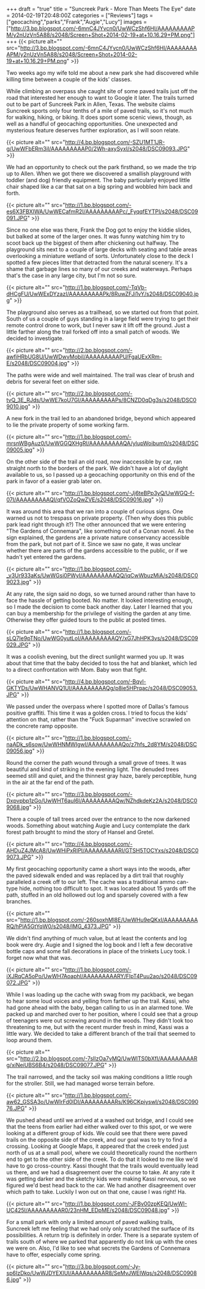 +++
draft = "true"
title = "Suncreek Park - More Than Meets The Eye"
date = 2014-02-19T20:48:00Z
categories = ["Reviews"]
tags = ["geocaching","parks","Frank","Augie","Lucy"]
images = ["http://3.bp.blogspot.com/-6mnC4JYvcn0/UwWCzShf6HI/AAAAAAAAAPM/y2nUzVn5A88/s2048/Screen+Shot+2014-02-19+at+10.16.29+PM.png"]
+++
{{< picture alt="" src="http://3.bp.blogspot.com/-6mnC4JYvcn0/UwWCzShf6HI/AAAAAAAAAPM/y2nUzVn5A88/s2048/Screen+Shot+2014-02-19+at+10.16.29+PM.png" >}}

Two weeks ago my wife told me about a new park she had discovered while killing time between a couple of the kids' classes.   

While climbing an overpass she caught site of some paved trails just off the road that interested her enough to want to Google it later. The trails turned out to be part of Suncreek Park in Allen, Texas. The website claims Suncreek sports only four tenths of a mile of paved trails, so it's not much for walking, hiking, or biking. It does sport some scenic views, though, as well as a handful of geocaching opportunities. One unexpected and mysterious feature deserves further exploration, as I will soon relate.  

<!--more-->

{{< picture alt="" src="http://4.bp.blogspot.com/-SZU1MT1JR-g/UwWFbERm3iI/AAAAAAAAAP0/2Wh-axySyxI/s2048/DSC09093.JPG" >}}

We had an opportunity to check out the park firsthand, so we made the trip up to Allen. When we got there we discovered a smallish playground with toddler (and dog) friendly equipment. The baby particularly enjoyed little chair shaped like a car that sat on a big spring and wobbled him back and forth.   

{{< picture alt="" src="http://1.bp.blogspot.com/-es6X3FBXIWA/UwWECafmR2I/AAAAAAAAAPc/_FyqqfEYTPI/s2048/DSC09091.JPG" >}}

Since no one else was there, Frank the Dog got to enjoy the kiddie slides, but balked at some of the larger ones. It was funny watching him try to scoot back up the biggest of them after chickening out halfway. The playground sits next to a couple of large decks with seating and table areas overlooking a miniature wetland of sorts. Unfortunately close to the deck I spotted a few pieces litter that detracted from the natural scenery. It's a shame that garbage lines so many of our creeks and waterways. Perhaps that's the case in any large city, but I'm not so sure.  

{{< picture alt="" src="http://1.bp.blogspot.com/-TqVb-dHCgFU/UwWExDYzazI/AAAAAAAAAPk/8RuwZFJi1vY/s2048/DSC09040.jpg" >}}

The playground also serves as a trailhead, so we started out from that point. South of us a couple of guys standing in a large field were trying to get their remote control drone to work, but I never saw it lift off the ground. Just a little farther along the trail forked off into a small patch of woods. We decided to investigate.

{{< picture alt="" src="http://2.bp.blogspot.com/-awfiHRbUG8U/UwWDwvMobiI/AAAAAAAAAPU/FgaUExXRm-E/s2048/DSC09004.jpg" >}}

The paths were wide and well maintained. The trail was clear of brush and debris for several feet on either side.   

{{< picture alt="" src="http://2.bp.blogspot.com/-tvQ_3E_RJds/UwWE7koU7GI/AAAAAAAAAPs/8CNZD0qDg3s/s2048/DSC09010.jpg" >}}

A new fork in the trail led to an abandoned bridge, beyond which appeared to lie the private property of some working farm.   

{{< picture alt="" src="http://1.bp.blogspot.com/-mrsnWBgAuz0/UwWGGQXHgRI/AAAAAAAAAQA/yIupWoibum0/s2048/DSC09005.jpg" >}}

On the other side of the trail an old road, now inaccessible by car, ran straight north to the borders of the park. We didn't have a lot of daylight available to us, so I passed up a geocaching opportunity on this end of the park in favor of a easier grab later on.   

{{< picture alt="" src="http://1.bp.blogspot.com/-Jj6teBPp3yQ/UwWGQ-f-07I/AAAAAAAAAQI/qfVOZoQwZVE/s2048/DSC09016.jpg" >}}

It was around this area that we ran into a couple of curious signs. One warned us not to trespass on private property. (Then why does this public park lead right through it?) The other announced that we were entering "The Gardens of Connemara", like something out of a Conan novel. As the sign explained, the gardens are a private nature conservancy accessible from the park, but not part of it. Since we saw no gate, it was unclear whether there are parts of the gardens accessible to the public, or if we hadn't yet entered the gardens.   

{{< picture alt="" src="http://1.bp.blogspot.com/-_v3Ur933aKs/UwWGsi0PWyI/AAAAAAAAAQQ/iqCwWbuzMiA/s2048/DSC09023.jpg" >}}

At any rate, the sign said no dogs, so we turned around rather than have to face the hassle of getting booted. No matter. It looked interesting enough, so I made the decision to come back another day. Later I learned that you can buy a membership for the privilege of visiting the garden at any time. Otherwise they offer guided tours to the public at posted times.  

{{< picture alt="" src="http://1.bp.blogspot.com/-sLQ7Ie9pTNo/UwWG0yutLoI/AAAAAAAAAQY/xG7JhHPK3vs/s2048/DSC09029.JPG" >}}

It was a coolish evening, but the direct sunlight warmed you up. It was about that time that the baby decided to toss the hat and blanket, which led to a direct confrontation with Mom. Baby won that fight.

{{< picture alt="" src="http://4.bp.blogspot.com/-Bqvl-GKTYDs/UwWHANVQ1UI/AAAAAAAAAQg/p8ie5HPrqac/s2048/DSC09053.JPG" >}}

We passed under the overpass where I spotted more of Dallas's famous positive graffiti. This time it was a golden cross. I tried to focus the kids' attention on that, rather than the "Fuck Suparman" invective scrawled on the concrete ramp opposite.

{{< picture alt="" src="http://1.bp.blogspot.com/-naADk_s6sow/UwWHNMWIgwI/AAAAAAAAAQo/z7hfs_2d8YM/s2048/DSC09056.jpg" >}}

Round the corner the path wound through a small grove of trees. It was beautiful and kind of striking in the evening light. The denuded trees seemed still and quiet, and the thinnest gray haze, barely perceptible, hung in the air at the far end of the path.   

{{< picture alt="" src="http://3.bp.blogspot.com/-Dxpvpbp1zGo/UwWHT6auI6I/AAAAAAAAAQw/NZhdkdeKz2A/s2048/DSC09068.jpg" >}}

There a couple of tall trees arced over the entrance to the now darkened woods. Something about watching Augie and Lucy contemplate the dark forest path brought to mind the story of Hansel and Gretel.

{{< picture alt="" src="http://4.bp.blogspot.com/-AHDuZ4JMcA8/UwWHiPxRIPI/AAAAAAAAARI/GTSH5TOCYxs/s2048/DSC09073.JPG" >}}

My first geocaching opportunity came a short ways into the woods, after the paved sidewalk ended and was replaced by a dirt trail that roughly paralleled a creek off to our left. The cache was a traditional ammo can-type hide, nothing too difficult to spot. It was located about 15 yards off the path, stuffed in an old hollowed out log and sparsely covered with a few branches.

{{< picture alt="" src="http://1.bp.blogspot.com/-260soxhMl8E/UwWHu9eQKxI/AAAAAAAAARQ/hPlA5GtYqW0/s2048/IMG_4373.JPG" >}}

We didn't find anything of much value, but at least the contents and log book were dry. Augie and I signed the log book and I left a few decorative bottle caps and some fall decorations in place of the trinkets Lucy took. I forget now what that was.

{{< picture alt="" src="http://1.bp.blogspot.com/-iXJRqCA5oPo/UwWH7AoaphI/AAAAAAAAARY/FlpT4Puu2ao/s2048/DSC09072.JPG" >}}

While I was loading up the cache with swag from my packback, we began to hear some loud voices and yelling from farther up the trail. Kassi, who had gone ahead with the baby, began calling to us in an alarmed tone. We packed up and marched over to her position, where I could see that a group of teenagers were out screwing around in the woods. They didn't look too threatening to me, but with the recent murder fresh in mind, Kassi was a little wary. We decided to take a different branch of the trail that seemed to loop around them.

{{< picture alt="" src="http://2.bp.blogspot.com/-7sIlzOa7vMQ/UwWITS0bXfI/AAAAAAAAARg/xiNeiUBS6B4/s2048/DSC09077.JPG" >}}

The trail narrowed, and the tacky soil was making conditions a little rough for the stroller. Still, we had managed worse terrain before.

{{< picture alt="" src="http://1.bp.blogspot.com/-aw62_GSSA3o/UwWIrFd0lDI/AAAAAAAAARs/K96CKpiyswI/s2048/DSC09076.JPG" >}}

We pushed ahead until we arrived at a washed out bridge, and I could see that the teens from earlier had either walked over to this spot, or we were looking at a different group of kids. We could see that there were paved trails on the opposite side of the creek, and our goal was to try to find a crossing. Looking at Google Maps, it appeared that the creek ended just north of us at a small pool, where we could theoretically round the northern end to get to the other side of the creek. To do that it looked to me like we'd have to go cross-country. Kassi thought that the trails would eventually lead us there, and we had a disagreement over the course to take. At any rate it was getting darker and the sketchy kids were making Kassi nervous, so we figured we'd best head back to the car. We had another disagreement over which path to take. Luckily I won out on that one, cause I was right! Ha.

{{< picture alt="" src="http://1.bp.blogspot.com/-JFBv00zpKEQ/UwWI-UC425I/AAAAAAAAAR0/23nHM_EDpME/s2048/DSC09048.jpg" >}}

For a small park with only a limited amount of paved walking trails, Suncreek left me feeling that we had only only scratched the surface of its possibilities. A return trip is definitely in order. There is a separate system of trails south of where we parked that apparently do not link up with the ones we were on. Also, I'd like to see what secrets the Gardens of Connemara have to offer, especially come spring.

{{< picture alt="" src="http://3.bp.blogspot.com/-Jy-sp6IzDko/UwWJDYEXIUI/AAAAAAAAAR8/SeMvJWEIWqs/s2048/DSC09086.jpg" >}}
